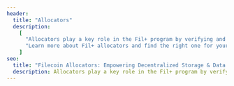 ```yaml
---
header:
  title: "Allocators"
  description:
    [
      "Allocators play a key role in the Fil+ program by verifying and onboarding real client data to the Filecoin network, incentivizing the storage of useful data. Clients can request DataCap from allocators, each of whom has their own application process.",
      "Learn more about Fil+ allocators and find the right one for your data storage needs!",
    ]
seo:
  title: "Filecoin Allocators: Empowering Decentralized Storage & Data Solutions"
  description: Allocators play a key role in the Fil+ program by verifying and onboarding real client data. Find the right allocator for your data storage needs!
---
```

